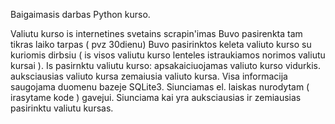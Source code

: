 Baigaimasis darbas Python kurso.

Valiutu kurso is internetines svetains scrapin'imas 
Buvo pasirenkta tam tikras laiko tarpas ( pvz 30dienu)
Buvo pasirinktos keleta valiuto kurso su kuriomis dirbsiu ( is visos valiutu kurso lenteles istraukiamos norimos valiutu kursai ).
Is pasirnktu valiutu kurso:
apsakaiciuojamas valiuto kurso vidurkis.
auksciausias valiuto kursa
zemaiusia valiuto kursa.
Visa informacija saugojama duomenu bazeje SQLite3. 
Siunciamas el. laiskas nurodytam ( irasytame kode ) gavejui.
Siunciama kai yra auksciausias ir zemiausias pasirinktu valiutu kursas.
